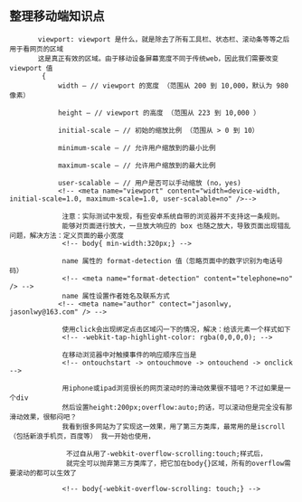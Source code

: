 ## 整理移动端知识点         
           viewport: viewport 是什么，就是除去了所有工具栏、状态栏、滚动条等等之后用于看网页的区域
           这是真正有效的区域。由于移动设备屏幕宽度不同于传统web，因此我们需要改变 viewport 值
            {
                width – // viewport 的宽度 （范围从 200 到 10,000，默认为 980 像素）

                height – // viewport 的高度 （范围从 223 到 10,000 ）

                initial-scale – // 初始的缩放比例 （范围从 > 0 到 10）

                minimum-scale – // 允许用户缩放到的最小比例

                maximum-scale – // 允许用户缩放到的最大比例

                user-scalable – // 用户是否可以手动缩放 (no，yes)
                <!-- <meta name="viewport" content="width=device-width, initial-scale=1.0, maximum-scale=1.0, user-scalable=no" />-->

                 注意：实际测试中发现，有些安卓系统自带的浏览器并不支持这一条规则。
                 能够对页面进行放大，一旦放大响应的 box 也随之放大，导致页面出现错乱问题，解决方法：定义页面的最小宽度
                 <!-- body{ min-width:320px;} -->

                 name 属性的 format-detection 值（忽略页面中的数字识别为电话号码）
                 <!-- <meta name="format-detection" content="telephone=no" /> -->    
                 name 属性设置作者姓名及联系方式
                <!-- <meta name="author" contect="jasonlwy, jasonlwy@163.com" /> -->

                 使用click会出现绑定点击区域闪一下的情况，解决：给该元素一个样式如下 
                 <!-- -webkit-tap-highlight-color: rgba(0,0,0,0); -->

                 在移动浏览器中对触摸事件的响应顺序应当是
                 <!-- ontouchstart -> ontouchmove -> ontouchend -> onclick -->

                 用iphone或ipad浏览很长的网页滚动时的滑动效果很不错吧？不过如果是一个div
                 然后设置height:200px;overflow:auto;的话，可以滚动但是完全没有那滑动效果，很郁闷吧？
                 我看到很多网站为了实现这一效果，用了第三方类库，最常用的是iscroll（包括新浪手机页，百度等） 我一开始也使用，
                 
                  不过自从用了-webkit-overflow-scrolling:touch;样式后，
                  就完全可以抛弃第三方类库了，把它加在body{}区域，所有的overflow需要滚动的都可以生效了
        
                 <!-- body{-webkit-overflow-scrolling: touch;} -->

